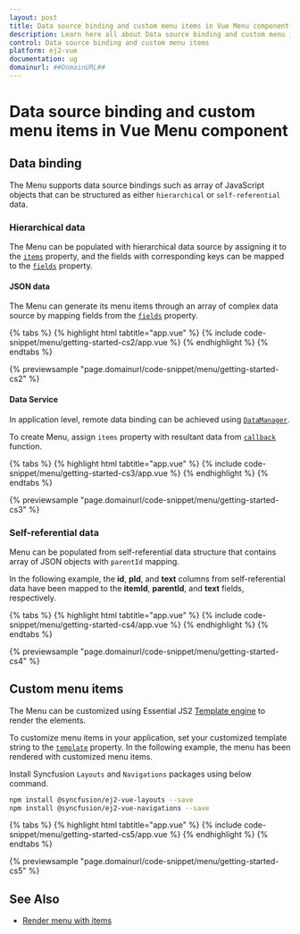 ```yaml
---
layout: post
title: Data source binding and custom menu items in Vue Menu component | Syncfusion
description: Learn here all about Data source binding and custom menu items in Syncfusion Vue Menu component of Syncfusion Essential JS 2 and more.
control: Data source binding and custom menu items 
platform: ej2-vue
documentation: ug
domainurl: ##DomainURL##
---
```


# Data source binding and custom menu items in Vue Menu component

## Data binding

The Menu supports data source bindings such as array of JavaScript objects that can be structured as either `hierarchical` or `self-referential` data.

### Hierarchical data

The Menu can be populated with hierarchical data source by assigning it to the [`items`](https://ej2.syncfusion.com/vue/documentation/api/menu/menuItemModel#items) property, and the fields with corresponding keys can be mapped to the [`fields`](https://ej2.syncfusion.com/vue/documentation/api/menu/fieldSettingsModel) property.

#### JSON data

The Menu can generate its menu items through an array of complex data source by mapping fields from the [`fields`](https://ej2.syncfusion.com/vue/documentation/api/menu/fieldSettingsModel) property.

{% tabs %}
{% highlight html tabtitle="app.vue" %}
{% include code-snippet/menu/getting-started-cs2/app.vue %}
{% endhighlight %}
{% endtabs %}
        
{% previewsample "page.domainurl/code-snippet/menu/getting-started-cs2" %}

#### Data Service

In application level, remote data binding can be achieved using [`DataManager`](https://ej2.syncfusion.com/documentation/data).

To create Menu, assign `items` property with resultant data from [`callback`](https://ej2.syncfusion.com/documentation/api/data/deferred/#then) function.

{% tabs %}
{% highlight html tabtitle="app.vue" %}
{% include code-snippet/menu/getting-started-cs3/app.vue %}
{% endhighlight %}
{% endtabs %}
        
{% previewsample "page.domainurl/code-snippet/menu/getting-started-cs3" %}

### Self-referential data

Menu can be populated from self-referential data structure that contains array of JSON objects with `parentId` mapping.

In the following example, the **id**, **pId**, and **text** columns from self-referential data have been mapped to the **itemId**, **parentId**, and **text** fields, respectively.

{% tabs %}
{% highlight html tabtitle="app.vue" %}
{% include code-snippet/menu/getting-started-cs4/app.vue %}
{% endhighlight %}
{% endtabs %}
        
{% previewsample "page.domainurl/code-snippet/menu/getting-started-cs4" %}

## Custom menu items

The Menu can be customized using Essential JS2 [Template engine](https://ej2.syncfusion.com/documentation/common/template-engine.html) to render the elements.

To customize menu items in your application, set your customized template string to the [`template`](https://ej2.syncfusion.com/vue/documentation/api/menu#template) property. In the following example, the menu has been rendered with customized menu items.

Install Syncfusion `Layouts` and `Navigations` packages using below command.

```bash
npm install @syncfusion/ej2-vue-layouts --save
npm install @syncfusion/ej2-vue-navigations --save
```

{% tabs %}
{% highlight html tabtitle="app.vue" %}
{% include code-snippet/menu/getting-started-cs5/app.vue %}
{% endhighlight %}
{% endtabs %}
        
{% previewsample "page.domainurl/code-snippet/menu/getting-started-cs5" %}

## See Also

* [Render menu with items](./getting-started#getting-started)